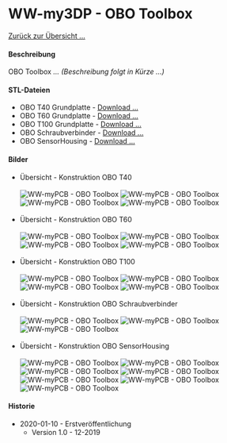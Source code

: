# WW-my3DP - OBO Toolbox

[Zurück zur Übersicht ...](../README.md)

#### Beschreibung

OBO Toolbox  _...  (Beschreibung folgt in Kürze ...)_

#### STL-Dateien
- OBO T40 Grundplatte - [Download ...](./bin/OBO_T40_20200103.zip)
- OBO T60 Grundplatte - [Download ...](./bin/OBO_T60_20200103.zip)
- OBO T100 Grundplatte - [Download ...](./bin/OBO_T100_20200103.zip)
- OBO Schraubverbinder - [Download ...](./bin/OBO_Screws_20200103.zip)
- OBO SensorHousing - [Download ...](./bin/OBO_SensorHousing_20200103.zip)

#### Bilder
- Übersicht - Konstruktion OBO T40
<br><br>
![WW-myPCB - OBO Toolbox](./img/OBO_T40/OBO_T40_x_1.jpg "OBO T40")
![WW-myPCB - OBO Toolbox](./img/OBO_T40/OBO_T40_x_2.jpg "OBO T40")
![WW-myPCB - OBO Toolbox](./img/OBO_T40/OBO_T40_x_3.jpg "OBO T40")
![WW-myPCB - OBO Toolbox](./img/OBO_T40/OBO_T40_x_4.jpg "OBO T40")
<br><br>
- Übersicht - Konstruktion OBO T60
<br><br>
![WW-myPCB - OBO Toolbox](./img/OBO_T60/OBO_T60_x_1.jpg "OBO T60")
![WW-myPCB - OBO Toolbox](./img/OBO_T60/OBO_T60_x_2.jpg "OBO T60")
![WW-myPCB - OBO Toolbox](./img/OBO_T60/OBO_T60_x_3.jpg "OBO T60")
![WW-myPCB - OBO Toolbox](./img/OBO_T60/OBO_T60_x_4.jpg "OBO T60")
<br><br>
- Übersicht - Konstruktion OBO T100
<br><br>
![WW-myPCB - OBO Toolbox](./img/OBO_T100/OBO_T100_x_1.jpg "OBO T100")
![WW-myPCB - OBO Toolbox](./img/OBO_T100/OBO_T100_x_2.jpg "OBO T100")
![WW-myPCB - OBO Toolbox](./img/OBO_T100/OBO_T100_x_3.jpg "OBO T100")
![WW-myPCB - OBO Toolbox](./img/OBO_T100/OBO_T100_x_4.jpg "OBO T100")
<br><br>
- Übersicht - Konstruktion OBO Schraubverbinder
<br><br>
![WW-myPCB - OBO Toolbox](./img/OBO_Screws/OBO_Screw_and_Nut_10.jpg "OBO Screws M10")
![WW-myPCB - OBO Toolbox](./img/OBO_Screws/OBO_Screw_and_Nut_12.jpg "OBO Screws M12")
![WW-myPCB - OBO Toolbox](./img/OBO_Screws/OBO_Screw_and_Nut_16.jpg "OBO Screws M16")
<br><br>
- Übersicht - Konstruktion OBO SensorHousing
<br><br>
![WW-myPCB - OBO Toolbox](./img/OBO_SensorHousing/OBO_SensorHousing_S_Back.jpg "OBO SensorHousing Small")
![WW-myPCB - OBO Toolbox](./img/OBO_SensorHousing/OBO_SensorHousing_S_Top.jpg "OBO SensorHousing Small")
![WW-myPCB - OBO Toolbox](./img/OBO_SensorHousing/OBO_SensorHousing_M_Back.jpg "OBO SensorHousing Medium")
![WW-myPCB - OBO Toolbox](./img/OBO_SensorHousing/OBO_SensorHousing_M_Top.jpg "OBO SensorHousing Medium")
![WW-myPCB - OBO Toolbox](./img/OBO_SensorHousing/OBO_SensorHousing_G_Back.jpg "OBO SensorHousing Great")
![WW-myPCB - OBO Toolbox](./img/OBO_SensorHousing/OBO_SensorHousing_G_Top.jpg "OBO SensorHousing Great")
![WW-myPCB - OBO Toolbox](./img/OBO_SensorHousing/OBO_SensorHousing_X_Inside.jpg "OBO SensorHousing Inside")

#### Historie
- 2020-01-10 - Erstveröffentlichung
  - Version 1.0 - 12-2019
